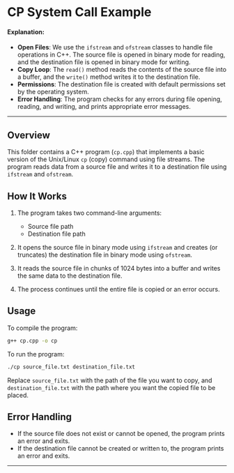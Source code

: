 # CP System Call Example

#### Explanation:

- **Open Files**: We use the `ifstream` and `ofstream` classes to handle file operations in C++. The source file is opened in binary mode for reading, and the destination file is opened in binary mode for writing.
- **Copy Loop**: The `read()` method reads the contents of the source file into a buffer, and the `write()` method writes it to the destination file.
- **Permissions**: The destination file is created with default permissions set by the operating system.
- **Error Handling**: The program checks for any errors during file opening, reading, and writing, and prints appropriate error messages.

---

## Overview

This folder contains a C++ program (`cp.cpp`) that implements a basic version of the Unix/Linux `cp` (copy) command using file streams. The program reads data from a source file and writes it to a destination file using `ifstream` and `ofstream`.

## How It Works

1. The program takes two command-line arguments:

   - Source file path
   - Destination file path

2. It opens the source file in binary mode using `ifstream` and creates (or truncates) the destination file in binary mode using `ofstream`.

3. It reads the source file in chunks of 1024 bytes into a buffer and writes the same data to the destination file.

4. The process continues until the entire file is copied or an error occurs.

## Usage

To compile the program:

```bash
g++ cp.cpp -o cp
```

To run the program:

```bash
./cp source_file.txt destination_file.txt
```

Replace `source_file.txt` with the path of the file you want to copy, and `destination_file.txt` with the path where you want the copied file to be placed.

## Error Handling

- If the source file does not exist or cannot be opened, the program prints an error and exits.
- If the destination file cannot be created or written to, the program prints an error and exits.

---
